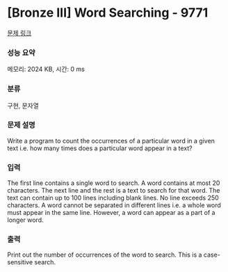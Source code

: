 # [Bronze III] Word Searching - 9771 

[문제 링크](https://www.acmicpc.net/problem/9771) 

### 성능 요약

메모리: 2024 KB, 시간: 0 ms

### 분류

구현, 문자열

### 문제 설명

<p>Write a program to count the occurrences of a particular word in a given text i.e. how many times does a particular word appear in a text?</p>

### 입력 

 <p>The first line contains a single word to search. A word contains at most 20 characters. The next line and the rest is a text to search for that word. The text can contain up to 100 lines including blank lines. No line exceeds 250 characters. A word cannot be separated in different lines i.e. a whole word must appear in the same line. However, a word can appear as a part of a longer word.</p>

### 출력 

 <p>Print out the number of occurrences of the word to search. This is a case-sensitive search.</p>

